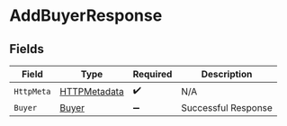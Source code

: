 # AddBuyerResponse


## Fields

| Field                                                   | Type                                                    | Required                                                | Description                                             |
| ------------------------------------------------------- | ------------------------------------------------------- | ------------------------------------------------------- | ------------------------------------------------------- |
| `HttpMeta`                                              | [HTTPMetadata](../../Models/Components/HTTPMetadata.md) | :heavy_check_mark:                                      | N/A                                                     |
| `Buyer`                                                 | [Buyer](../../Models/Components/Buyer.md)               | :heavy_minus_sign:                                      | Successful Response                                     |